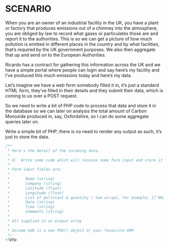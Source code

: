# SCENARIO
 
When you are an owner of an industrial facility in the UK, you have a plant or factory
that produces emissions out of a chimney into the atmosphere, you are obliged by law
to record what gases or particulates those are and report it to the authorities.
This is so we can get a picture of how much pollution is emitted in different places in
the country and by what facilities, that’s required by the UK government purposes.
We also then aggregate that up and send on to the European Authorities.
 
Ricardo has a contract for gathering this information across the UK and we have a
simple portal where people can login and say here’s my facility and I’ve produced this
much emissions today and here’s my data.
 
Let’s imagine we have a web form somebody filled it in, it’s just a standard HTML form,
they’ve filled in their details and they submit their data, which is coming to us over
a POST request.
 
So we need to write a bit of PHP code to process that data and store it in the database
so we can later on analysis the total amount of Carbon Monoxide produced in, say,
Oxfordshire, so I can do some aggregate queries later on.
 
Write a simple bit of PHP, there is no need to render any output as such, it’s just to store the data.

```php
/**
 * Here's the detail of the incoming data.
 *
 * Q:  Write some code which will receive some form input and store it in a database.
 *
 * Form input fields are;
 *
 *       Name (string)
 *       Company (string)
 *       Latitude (float)
 *       Longitude (float)
 *       List of pollutant & quantity ( two arrays, for example; [['NO2', 'PM2.5'], [12.4, 15.6]] )
 *       Date (string)
 *       Time (string)
 *       Comments (string)
 * 
 * All supplied in an $input array
 * 
 * Assume $db is a new PDO() object or your favourite ORM
 */
<?php
```
